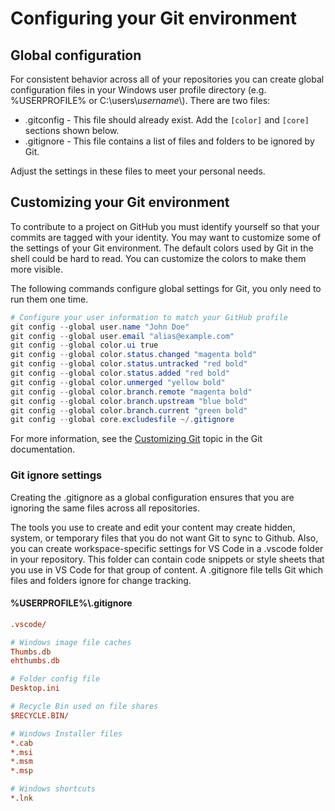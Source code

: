 # Configuring your Git environment

## Global configuration

For consistent behavior across all of your repositories you can create global configuration files
in your Windows user profile directory (e.g. %USERPROFILE% or C:\users\\*username*\\). There are
two files:

- .gitconfig - This file should already exist. Add the `[color]` and `[core]` sections shown below.
- .gitignore - This file contains a list of files and folders to be ignored by Git.

Adjust the settings in these files to meet your personal needs. 

## Customizing your Git environment

To contribute to a project on GitHub you must identify yourself so that your commits are tagged
with your identity. You may want to customize some of the settings of your Git environment. The
default colors used by Git in the shell could be hard to read. You can customize the colors to make
them more visible.

The following commands configure global settings for Git, you only need to run them one time.

```powershell
# Configure your user information to match your GitHub profile
git config --global user.name "John Doe"
git config --global user.email "alias@example.com"
git config --global color.ui true
git config --global color.status.changed "magenta bold"
git config --global color.status.untracked "red bold"
git config --global color.status.added "red bold"
git config --global color.unmerged "yellow bold"
git config --global color.branch.remote "magenta bold"
git config --global color.branch.upstream "blue bold"
git config --global color.branch.current "green bold"
git config --global core.excludesfile ~/.gitignore
```

For more information, see the [Customizing Git](https://git-scm.com/book/en/v2/Customizing-Git-Git-Configuration) 
topic in the Git documentation.

### Git ignore settings

Creating the .gitignore as a global configuration ensures that you are ignoring the same files
across all repositories.

The tools you use to create and edit your content may create hidden, system, or temporary files
that you do not want Git to sync to Github. Also, you can create workspace-specific settings for VS
Code in a .vscode folder in your repository. This folder can contain code snippets or style sheets
that you use in VS Code for that group of content. A .gitignore file tells Git which files and
folders ignore for change tracking.

#### %USERPROFILE%\\.gitignore

```ini
.vscode/

# Windows image file caches
Thumbs.db
ehthumbs.db

# Folder config file
Desktop.ini

# Recycle Bin used on file shares
$RECYCLE.BIN/

# Windows Installer files
*.cab
*.msi
*.msm
*.msp

# Windows shortcuts
*.lnk
```